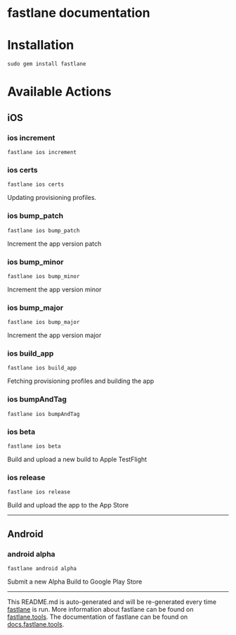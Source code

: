 fastlane documentation
================
# Installation
```
sudo gem install fastlane
```
# Available Actions
## iOS
### ios increment
```
fastlane ios increment
```

### ios certs
```
fastlane ios certs
```
Updating provisioning profiles.
### ios bump_patch
```
fastlane ios bump_patch
```
Increment the app version patch
### ios bump_minor
```
fastlane ios bump_minor
```
Increment the app version minor
### ios bump_major
```
fastlane ios bump_major
```
Increment the app version major
### ios build_app
```
fastlane ios build_app
```
Fetching provisioning profiles and building the app
### ios bumpAndTag
```
fastlane ios bumpAndTag
```

### ios beta
```
fastlane ios beta
```
Build and upload a new build to Apple TestFlight
### ios release
```
fastlane ios release
```
Build and upload the app to the App Store

----

## Android
### android alpha
```
fastlane android alpha
```
Submit a new Alpha Build to Google Play Store

----

This README.md is auto-generated and will be re-generated every time [fastlane](https://fastlane.tools) is run.
More information about fastlane can be found on [fastlane.tools](https://fastlane.tools).
The documentation of fastlane can be found on [docs.fastlane.tools](https://docs.fastlane.tools).
